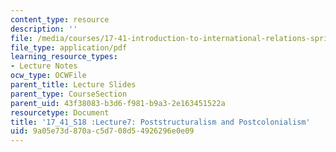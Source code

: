 ```yaml
---
content_type: resource
description: ''
file: /media/courses/17-41-introduction-to-international-relations-spring-2018/9a05e73d870ac5d708d54926296e0e09_MIT17_41S18_lec7.pdf
file_type: application/pdf
learning_resource_types:
- Lecture Notes
ocw_type: OCWFile
parent_title: Lecture Slides
parent_type: CourseSection
parent_uid: 43f38083-b3d6-f981-b9a3-2e163451522a
resourcetype: Document
title: '17_41_S18 :Lecture7: Poststructuralism and Postcolonialism'
uid: 9a05e73d-870a-c5d7-08d5-4926296e0e09
---
```

